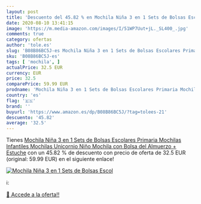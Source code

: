 ```yaml
---
layout: post
title: 'Descuento del 45.82 % en Mochila Niña 3 en 1 Sets de Bolsas Escol'
date: 2020-08-10 13:41:15
image: 'https://m.media-amazon.com/images/I/51WP7Uut+jL._SL400_.jpg'
comments: true
category: ofertas
author: 'tole.es'
slug: 'B08B86BC5J-es Mochila Niña 3 en 1 Sets de Bolsas Escolares Primaria...'
sku: 'B08B86BC5J-es'
tags: [ 'mochila', ]
actualPrice: 32.5 EUR
currency: EUR
price: 32.5
comparePrice: 59.99 EUR
prodname: 'Mochila Niña 3 en 1 Sets de Bolsas Escolares Primaria Mochilas Infantiles Mochilas Unicornio Niño Mochila con Bolsa del Almuerzo + Estuche'
country: 'es'
flag: '🇪🇸'
brand: ''
buyurl: 'https://www.amazon.es/dp/B08B86BC5J/?tag=tolees-21'
descuento: '45.82'
average: '32.5'
---
```


Tienes [Mochila Niña 3 en 1 Sets de Bolsas Escolares Primaria Mochilas Infantiles Mochilas Unicornio Niño Mochila con Bolsa del Almuerzo + Estuche](https://www.amazon.es/dp/B08B86BC5J/?tag=tolees-21) con un 45.82 % de descuento con precio de oferta de 32.5 EUR (original: 59.99 EUR) en el siguiente enlace!

[![Mochila Niña 3 en 1 Sets de Bolsas Escol](https://m.media-amazon.com/images/I/51WP7Uut+jL._SL400_.jpg)](https://www.amazon.es/dp/B08B86BC5J/?tag=tolees-21)

ℹ️:


[🛒 Accede a la oferta!!](https://www.amazon.es/dp/B08B86BC5J/?tag=tolees-21)
